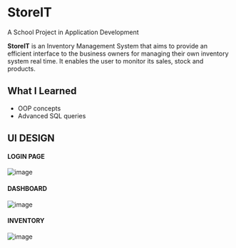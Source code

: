 # StoreIT

A School Project in Application Development 

**StoreIT** is an Inventory Management System that aims to provide an efficient interface to the business owners for managing their own inventory system real time. It enables the user to monitor its sales, stock and products.  


## What I Learned
* OOP concepts
* Advanced SQL queries

## UI DESIGN

#### LOGIN PAGE
![image](https://user-images.githubusercontent.com/99750513/178540537-ce4c1743-ee36-4c4b-b048-7697081c8c1f.png)

#### DASHBOARD
![image](https://user-images.githubusercontent.com/99750513/178540849-af616cd9-1e28-4f94-9c2b-3f0721dc15ac.png)

#### INVENTORY
![image](https://user-images.githubusercontent.com/99750513/178541199-36203bda-f743-45fb-af78-b34dace34169.png)
